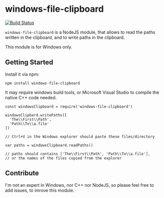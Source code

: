 # windows-file-clipboard

[![Build Status](https://travis-ci.com/Smiley32/windows-file-clipboard.svg?branch=master)](https://travis-ci.com/Smiley32/windows-file-clipboard) 


`windows-file-clipboard` is a NodeJS module, that allows to read the paths written in the clipboard, and to write paths in the clipboard.

This module is for Windows only.

## Getting Started

Install it via npm:
```
npm install windows-file-clipboard
```

It may require windows build tools, or Microsoft Visual Studio to compile the native C++ code needed.

```
const windowsClipboard = require('windows-file-clipboard')

windowsClipbard.writePaths([
  'The\\First\\Path',
  'Path\\To\\a.file'
])

// Ctrl+V in the Windows explorer should paste these files/directory

var paths = windowsClipboard.readPaths()

// paths should contains ['The\\First\\Path', 'Path\\To\\a.file'],
// or the names of the files copied from the explorer
```

## Contribute

I'm not an expert in Windows, nor C++ nor NodeJS, so please feel free to add issues, to imrove this module.

